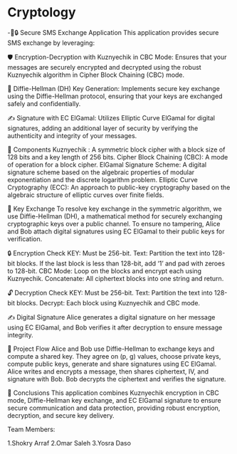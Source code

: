 # Cryptology
-📱🔒 Secure SMS Exchange Application
This application provides secure SMS exchange by leveraging:

🛡 Encryption-Decryption with Kuznyechik in CBC Mode:
Ensures that your messages are securely encrypted and decrypted using the robust Kuznyechik algorithm in Cipher Block Chaining (CBC) mode.

🔑 Diffie-Hellman (DH) Key Generation:
Implements secure key exchange using the Diffie-Hellman protocol, ensuring that your keys are exchanged safely and confidentially.

✍️ Signature with EC ElGamal:
Utilizes Elliptic Curve ElGamal for digital signatures, adding an additional layer of security by verifying the authenticity and integrity of your messages.

🧩 Components
Kuznyechik : A symmetric block cipher with a block size of 128 bits and a key length of 256 bits. Cipher Block Chaining (CBC): A mode of operation for a block cipher. ElGamal Signature Scheme: A digital signature scheme based on the algebraic properties of modular exponentiation and the discrete logarithm problem. Elliptic Curve Cryptography (ECC): An approach to public-key cryptography based on the algebraic structure of elliptic curves over finite fields.

🔑 Key Exchange
To resolve key exchange in the symmetric algorithm, we use Diffie-Hellman (DH), a mathematical method for securely exchanging cryptographic keys over a public channel. To ensure no tampering, Alice and Bob attach digital signatures using EC ElGamal to their public keys for verification.

🔒 Encryption
Check KEY: Must be 256-bit. Text: Partition the text into 128-bit blocks. If the last block is less than 128-bit, add ‘1’ and pad with zeroes to 128-bit. CBC Mode: Loop on the blocks and encrypt each using Kuznyechik. Concatenate: All ciphertext blocks into one string and return.

🔓 Decryption
Check KEY: Must be 256-bit. Text: Partition the text into 128-bit blocks. Decrypt: Each block using Kuznyechik and CBC mode.

✍️ Digital Signature
Alice generates a digital signature on her message using EC ElGamal, and Bob verifies it after decryption to ensure message integrity.

🔄 Project Flow
Alice and Bob use Diffie-Hellman to exchange keys and compute a shared key. They agree on (p, g) values, choose private keys, compute public keys, generate and share signatures using EC ElGamal. Alice writes and encrypts a message, then shares ciphertext, IV, and signature with Bob. Bob decrypts the ciphertext and verifies the signature.

📝 Conclusions
This application combines Kuznyechik encryption in CBC mode, Diffie-Hellman key exchange, and EC ElGamal signature to ensure secure communication and data protection, providing robust encryption, decryption, and secure key delivery.

Team Members:


1.Shokry Arraf
2.Omar Saleh
3.Yosra Daso
